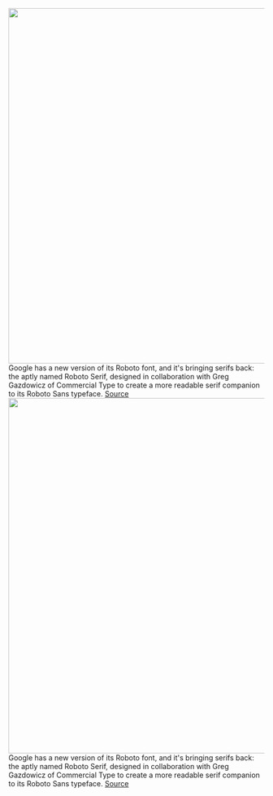 <img src='https://cdn.vox-cdn.com/thumbor/arH1UTgOx54_9GF7zXvSDiOiLl4=/0x0:1064x665/1200x800/filters:focal(447x248:617x418)/cdn.vox-cdn.com/uploads/chorus_image/image/70526406/unnamed__1_.0.png' width='700px' /><br/>
Google has a new version of its Roboto font, and it's bringing serifs back: the aptly named Roboto Serif, designed in collaboration with Greg Gazdowicz of Commercial Type to create a more readable serif companion to its Roboto Sans typeface.
<a href='https://www.theverge.com/2022/2/18/22940753/google-roboto-serif-font-typeface-design-easier-reading-retro'> Source <a/><img src='https://cdn.vox-cdn.com/thumbor/arH1UTgOx54_9GF7zXvSDiOiLl4=/0x0:1064x665/1200x800/filters:focal(447x248:617x418)/cdn.vox-cdn.com/uploads/chorus_image/image/70526406/unnamed__1_.0.png' width='700px' /><br/>
Google has a new version of its Roboto font, and it's bringing serifs back: the aptly named Roboto Serif, designed in collaboration with Greg Gazdowicz of Commercial Type to create a more readable serif companion to its Roboto Sans typeface.
<a href='https://www.theverge.com/2022/2/18/22940753/google-roboto-serif-font-typeface-design-easier-reading-retro'> Source <a/>